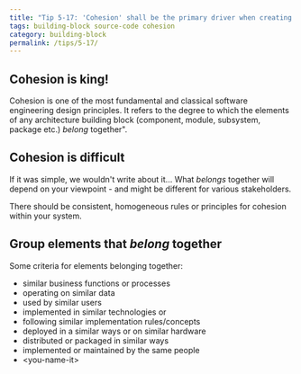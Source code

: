 ```yaml
---
title: "Tip 5-17: 'Cohesion' shall be the primary driver when creating architecture building blocks!"
tags: building-block source-code cohesion
category: building-block
permalink: /tips/5-17/
---
```


## Cohesion is king!

Cohesion is one of the most fundamental and classical software engineering
design principles. It refers to the degree to which the elements of
any architecture building block (component, module, subsystem, package etc.)
_belong_ together".


## Cohesion is difficult

If it was simple, we wouldn't write about it... What _belongs_ together
will depend on your viewpoint - and might be different for various stakeholders.

There should be consistent, homogeneous rules or principles for cohesion
within your system.

## Group elements that _belong_ together

Some criteria for elements belonging together:

* similar business functions or processes
* operating on similar data
* used by similar users
* implemented in similar technologies or
* following similar implementation rules/concepts
* deployed in a similar ways or on similar hardware
* distributed or packaged in similar ways
* implemented or maintained by the same people
* &lt;you-name-it>
